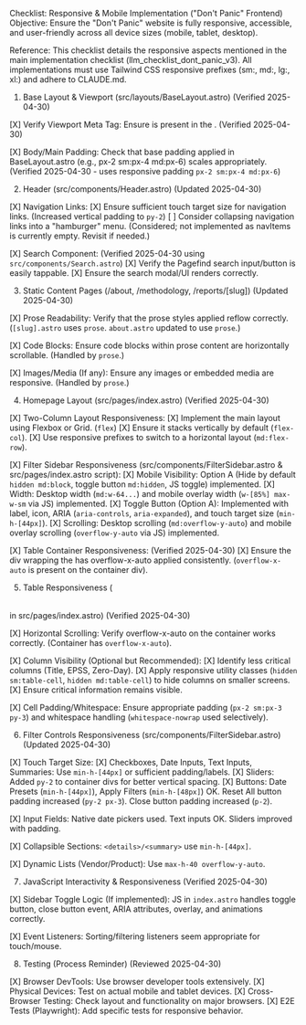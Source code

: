 Checklist: Responsive & Mobile Implementation ("Don't Panic" Frontend)
Objective: Ensure the "Don't Panic" website is fully responsive, accessible, and user-friendly across all device sizes (mobile, tablet, desktop).

Reference: This checklist details the responsive aspects mentioned in the main implementation checklist (llm_checklist_dont_panic_v3). All implementations must use Tailwind CSS responsive prefixes (sm:, md:, lg:, xl:) and adhere to CLAUDE.md.

1. Base Layout & Viewport (src/layouts/BaseLayout.astro) (Verified 2025-04-30)

[X] Verify Viewport Meta Tag: Ensure <meta name="viewport" content="width=device-width, initial-scale=1.0"> is present in the <head>. (Verified 2025-04-30)

[X] Body/Main Padding: Check that base padding applied in BaseLayout.astro (e.g., px-2 sm:px-4 md:px-6) scales appropriately. (Verified 2025-04-30 - uses responsive padding `px-2 sm:px-4 md:px-6`)

2. Header (src/components/Header.astro) (Updated 2025-04-30)

[X] Navigation Links:
  [X] Ensure sufficient touch target size for navigation links. (Increased vertical padding to `py-2`)
  [ ] Consider collapsing navigation links into a "hamburger" menu. (Considered; not implemented as navItems is currently empty. Revisit if needed.)

[X] Search Component: (Verified 2025-04-30 using `src/components/Search.astro`)
  [X] Verify the Pagefind search input/button is easily tappable.
  [X] Ensure the search modal/UI renders correctly.

3. Static Content Pages (/about, /methodology, /reports/[slug]) (Updated 2025-04-30)

[X] Prose Readability: Verify that the prose styles applied reflow correctly. (`[slug].astro` uses `prose`. `about.astro` updated to use `prose`.)

[X] Code Blocks: Ensure code blocks within prose content are horizontally scrollable. (Handled by `prose`.)

[X] Images/Media (If any): Ensure any images or embedded media are responsive. (Handled by `prose`.)

4. Homepage Layout (src/pages/index.astro) (Verified 2025-04-30)

[X] Two-Column Layout Responsiveness:
    [X] Implement the main layout using Flexbox or Grid. (`flex`)
    [X] Ensure it stacks vertically by default (`flex-col`).
    [X] Use responsive prefixes to switch to a horizontal layout (`md:flex-row`).

[X] Filter Sidebar Responsiveness (src/components/FilterSidebar.astro & src/pages/index.astro script):
    [X] Mobile Visibility: Option A (Hide by default `hidden md:block`, toggle button `md:hidden`, JS toggle) implemented.
    [X] Width: Desktop width (`md:w-64...`) and mobile overlay width (`w-[85%] max-w-sm` via JS) implemented.
    [X] Toggle Button (Option A): Implemented with label, icon, ARIA (`aria-controls`, `aria-expanded`), and touch target size (`min-h-[44px]`).
    [X] Scrolling: Desktop scrolling (`md:overflow-y-auto`) and mobile overlay scrolling (`overflow-y-auto` via JS) implemented.

[X] Table Container Responsiveness: (Verified 2025-04-30)
    [X] Ensure the div wrapping the <table> has overflow-x-auto applied consistently. (`overflow-x-auto` is present on the container div).

5. Table Responsiveness (<table> in src/pages/index.astro) (Verified 2025-04-30)

[X] Horizontal Scrolling: Verify overflow-x-auto on the container works correctly. (Container has `overflow-x-auto`).

[X] Column Visibility (Optional but Recommended):
    [X] Identify less critical columns (Title, EPSS, Zero-Day).
    [X] Apply responsive utility classes (`hidden sm:table-cell`, `hidden md:table-cell`) to hide columns on smaller screens.
    [X] Ensure critical information remains visible.

[X] Cell Padding/Whitespace: Ensure appropriate padding (`px-2 sm:px-3 py-3`) and whitespace handling (`whitespace-nowrap` used selectively).

6. Filter Controls Responsiveness (src/components/FilterSidebar.astro) (Updated 2025-04-30)

[X] Touch Target Size:
    [X] Checkboxes, Date Inputs, Text Inputs, Summaries: Use `min-h-[44px]` or sufficient padding/labels.
    [X] Sliders: Added `py-2` to container divs for better vertical spacing.
    [X] Buttons: Date Presets (`min-h-[44px]`), Apply Filters (`min-h-[48px]`) OK. Reset All button padding increased (`py-2 px-3`). Close button padding increased (`p-2`).

[X] Input Fields: Native date pickers used. Text inputs OK. Sliders improved with padding.

[X] Collapsible Sections: `<details>/<summary>` use `min-h-[44px]`.

[X] Dynamic Lists (Vendor/Product): Use `max-h-40 overflow-y-auto`.

7. JavaScript Interactivity & Responsiveness (Verified 2025-04-30)

[X] Sidebar Toggle Logic (If implemented): JS in `index.astro` handles toggle button, close button event, ARIA attributes, overlay, and animations correctly.

[X] Event Listeners: Sorting/filtering listeners seem appropriate for touch/mouse.

8. Testing (Process Reminder) (Reviewed 2025-04-30)

[X] Browser DevTools: Use browser developer tools extensively.
[X] Physical Devices: Test on actual mobile and tablet devices.
[X] Cross-Browser Testing: Check layout and functionality on major browsers.
[X] E2E Tests (Playwright): Add specific tests for responsive behavior.

